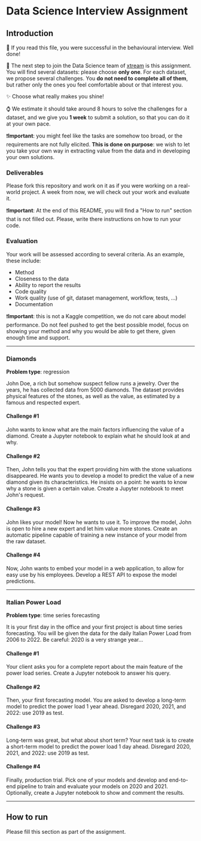 # Data Science Interview Assignment

## Introduction

:clap: If you read this file, you were successful in the behavioural interview. Well done!

:rocket: The next step to join the Data Science team of [xtream](https://xtreamers.io) is this assignment. 
You will find several datasets: please choose **only one**.
For each dataset, we propose several challenges. You **do not need to
complete all of them**, but rather only the ones you feel comfortable about or that interest you.

:sparkles: Choose what really makes you shine!

:watch: We estimate it should take around 8 hours to solve the challenges for a dataset, and we give you **1 week** to submit a
solution, so that you can do it at your own pace.

:heavy_exclamation_mark:**Important**: you might feel like the tasks are somehow too broad, or the requirements are not
fully elicited. **This is done on purpose**: we wish to let you take your own way in extracting value from the data and in developing
your own solutions.

### Deliverables

Please fork this repository and work on it as if you were working on a real-world project. A week from
now, we will check out your work and evaluate it.

:heavy_exclamation_mark:**Important**: At the end of this README, you will find a "How to run" section that is not
filled out. Please, write there instructions on how to run your code.

### Evaluation

Your work will be assessed according to several criteria. As an example, these include:

* Method
* Closeness to the data
* Ability to report the results
* Code quality
* Work quality (use of git, dataset management, workflow, tests, ...)
* Documentation

:heavy_exclamation_mark:**Important**: this is not a Kaggle competition, we do not care about model performance.
Do not feel pushed to get the best possible model, focus on showing your method and why you would be able to get there,
given enough time and support.

---   

### Diamonds

**Problem type**: regression

John Doe, a rich but somehow suspect fellow runs a jewelry. Over the years, he has collected data from 5000 diamonds.
The dataset provides physical features of the stones, as well as the value, as estimated by a famous and respected expert.

#### Challenge #1

John wants to know what are the main factors influencing the value of a diamond.
Create a Jupyter notebook to explain what he should look at and why.

#### Challenge #2

Then, John tells you that the expert providing him with the stone valuations disappeared.
He wants you to develop a model to predict the value of a new diamond given its characteristics.
He insists on a point: he wants to know why a stone is given a certain value.
Create a Jupyter notebook to meet John's request.

#### Challenge #3

John likes your model! Now he wants to use it. To improve the model, John is open to hire a new expert and 
let him value more stones.
Create an automatic pipeline capable of training a new instance of your model from the raw dataset. 

#### Challenge #4

Now, John wants to embed your model in a web application, to allow for easy use by his employees.
Develop a REST API to expose the model predictions.

---

### Italian Power Load

**Problem type**: time series forecasting

It is your first day in the office and your first project is about time series forecasting.
You will be given the data for the daily Italian Power Load from 2006 to 2022.
Be careful: 2020 is a very strange year...

#### Challenge #1

Your client asks you for a complete report about the main feature of the power load series.
Create a Jupyter notebook to answer his query.

#### Challenge #2

Then, your first forecasting model.
You are asked to develop a long-term model to predict the power load 1 year ahead.
Disregard 2020, 2021, and 2022: use 2019 as test.

#### Challenge #3

Long-term was great, but what about short term?
Your next task is to create a short-term model to predict the power load 1 day ahead.
Disregard 2020, 2021, and 2022: use 2019 as test.

#### Challenge #4

Finally, production trial.
Pick one of your models and develop and end-to-end pipeline to train and evaluate your models on 2020 and 2021.
Optionally, create a Jupyter notebook to show and comment the results.

---

## How to run
Please fill this section as part of the assignment.